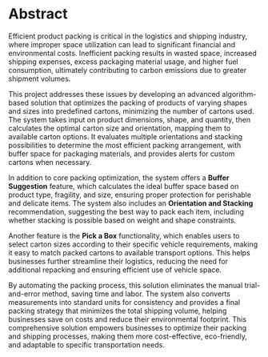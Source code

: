 # Abstract

Efficient product packing is critical in the logistics and shipping industry, where improper space utilization can lead to significant financial and environmental costs. Inefficient packing results in wasted space, increased shipping expenses, excess packaging material usage, and higher fuel consumption, ultimately contributing to carbon emissions due to greater shipment volumes.

This project addresses these issues by developing an advanced algorithm-based solution that optimizes the packing of products of varying shapes and sizes into predefined cartons, minimizing the number of cartons used. The system takes input on product dimensions, shape, and quantity, then calculates the optimal carton size and orientation, mapping them to available carton options. It evaluates multiple orientations and stacking possibilities to determine the most efficient packing arrangement, with buffer space for packaging materials, and provides alerts for custom cartons when necessary.

In addition to core packing optimization, the system offers a **Buffer Suggestion** feature, which calculates the ideal buffer space based on product type, fragility, and size, ensuring proper protection for perishable and delicate items. The system also includes an **Orientation and Stacking** recommendation, suggesting the best way to pack each item, including whether stacking is possible based on weight and shape constraints.

Another feature is the **Pick a Box** functionality, which enables users to select carton sizes according to their specific vehicle requirements, making it easy to match packed cartons to available transport options. This helps businesses further streamline their logistics, reducing the need for additional repacking and ensuring efficient use of vehicle space.

By automating the packing process, this solution eliminates the manual trial-and-error method, saving time and labor. The system also converts measurements into standard units for consistency and provides a final packing strategy that minimizes the total shipping volume, helping businesses save on costs and reduce their environmental footprint. This comprehensive solution empowers businesses to optimize their packing and shipping processes, making them more cost-effective, eco-friendly, and adaptable to specific transportation needs.
